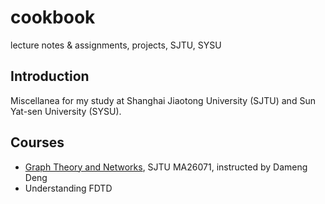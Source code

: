# cookbook
lecture notes & assignments, projects, SJTU, SYSU

## Introduction
Miscellanea for my study at Shanghai Jiaotong University (SJTU) and Sun Yat-sen University (SYSU).  

## Courses
- [Graph Theory and Networks](./SJTU_MA26071), SJTU MA26071, instructed by Dameng Deng
- Understanding FDTD
